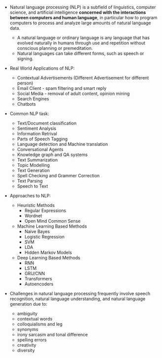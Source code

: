 - Natural language processing (NLP) is a subfield of linguistics, computer science, and artificial intelligence **concerned with the interactions between computers and human language**, in particular how to program computers to process and analyze large amounts of natural language data.

  - A natural language or ordinary language is any language that has evolved naturally in humans through use and repetition without conscious planning or premeditation.
  - Natural languages can take different forms, such as speech or signing.

- Real World Applications of NLP:

  - Contextual Advertisements (Different Advertisement for different person)
  - Email Client - spam filtering and smart reply
  - Social Media - removal of adult content, opinion mining
  - Search Engines
  - Chatbots

- Common NLP task:

  - Text/Document classification
  - Sentiment Analysis
  - Information Retrival
  - Parts of Speech Tagging
  - Language detection and Machine translation
  - Conversational Agents
  - Knowledge graph and QA systems
  - Text Summarization
  - Topic Modelling
  - Text Generation
  - Spell Checking and Grammer Correction
  - Text Parsing
  - Speech to Text

- Approaches to NLP:

  - Heuristic Methods
    - Regular Expressions
    - Wordnet
    - Open Mind Common Sense
  - Machine Learning Based Methods
    - Naive Bayes
    - Logistic Regression
    - SVM
    - LDA
    - Hidden Markov Models
  - Deep Learning Based Methods
    - RNN
    - LSTM
    - GRU/CNN
    - Transformers
    - Autoencoders

- Challenges in natural language processing frequently involve speech recognition, natural language understanding, and natural language generation due to:

  - ambiguity
  - contextual words
  - colloquialisms and leg
  - synonyms
  - irony sarcasm and tonal difference
  - spelling errors
  - creativity
  - diversity
